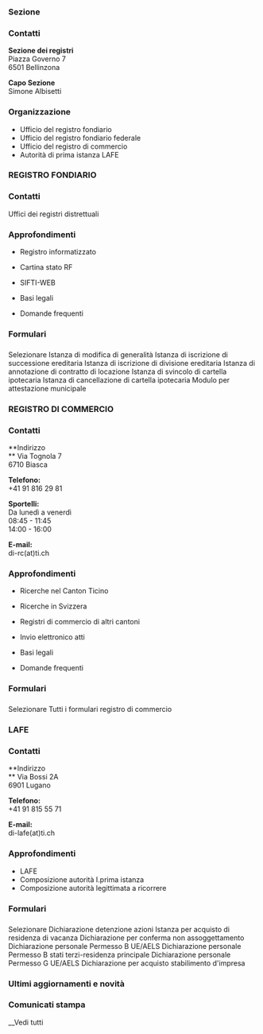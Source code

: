 ###  Sezione

###  Contatti

**Sezione dei registri**  
Piazza Governo 7  
6501 Bellinzona

 **Capo Sezione**  
Simone Albisetti

###  Organizzazione

  * Ufficio del registro fondiario
  * Ufficio del registro fondiario federale
  * Ufficio del registro di commercio
  * Autorità di prima istanza LAFE

###  REGISTRO FONDIARIO

###  Contatti

Uffici dei registri distrettuali

###  Approfondimenti

  * Registro informatizzato
  * Cartina stato RF
  * SIFTI-WEB

  * Basi legali
  * Domande frequenti

###  Formulari

###

Selezionare  Istanza di modifica di generalità  Istanza di iscrizione di
successione ereditaria  Istanza di iscrizione di divisione ereditaria  Istanza
di annotazione di contratto di locazione  Istanza di svincolo di cartella
ipotecaria  Istanza di cancellazione di cartella ipotecaria  Modulo per
attestazione municipale

###  REGISTRO DI COMMERCIO

###  Contatti

**Indirizzo  
** Via Tognola 7  
6710 Biasca

 **Telefono:**  
+41 91 816 29 81

 **Sportelli:**  
Da lunedì a venerdì  
08:45 - 11:45  
14:00 - 16:00

 **E-mail:**  
di-rc(at)ti.ch

###  Approfondimenti

  * Ricerche nel Canton Ticino
  * Ricerche in Svizzera
  * Registri di commercio di altri cantoni
  * Invio elettronico atti

  * Basi legali
  * Domande frequenti

###  Formulari

###

Selezionare  Tutti i formulari registro di commercio

###  LAFE

###  Contatti

**Indirizzo  
** Via Bossi 2A  
6901 Lugano

 **Telefono:**  
+41 91 815 55 71

**E-mail:**  
di-lafe(at)ti.ch

###  Approfondimenti

  * LAFE
  * Composizione autorità I.prima istanza
  * Composizione autorità legittimata a ricorrere

###  Formulari

###

Selezionare  Dichiarazione detenzione azioni  Istanza per acquisto di
residenza di vacanza  Dichiarazione per conferma non assoggettamento
Dichiarazione personale Permesso B UE/AELS  Dichiarazione personale Permesso B
stati terzi-residenza principale  Dichiarazione personale Permesso G UE/AELS
Dichiarazione per acquisto stabilimento d'impresa

###  Ultimi aggiornamenti e novità

###  Comunicati stampa

__Vedi tutti


